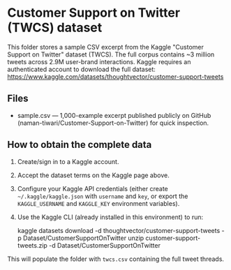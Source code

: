Customer Support on Twitter (TWCS) dataset
=========================================

This folder stores a sample CSV excerpt from the Kaggle "Customer Support on Twitter" dataset (TWCS). The full corpus contains ~3 million tweets across 2.9M user-brand interactions. Kaggle requires an authenticated account to download the full dataset: https://www.kaggle.com/datasets/thoughtvector/customer-support-tweets

Files
-----
- sample.csv — 1,000-example excerpt published publicly on GitHub (naman-tiwari/Customer-Support-on-Twitter) for quick inspection.

How to obtain the complete data
-------------------------------
1. Create/sign in to a Kaggle account.
2. Accept the dataset terms on the Kaggle page above.
3. Configure your Kaggle API credentials (either create `~/.kaggle/kaggle.json` with `username` and `key`, or export the `KAGGLE_USERNAME` and `KAGGLE_KEY` environment variables).
4. Use the Kaggle CLI (already installed in this environment) to run:

   kaggle datasets download -d thoughtvector/customer-support-tweets -p Dataset/CustomerSupportOnTwitter
   unzip customer-support-tweets.zip -d Dataset/CustomerSupportOnTwitter

This will populate the folder with `twcs.csv` containing the full tweet threads.
